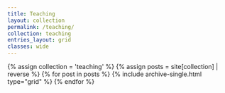 ```yaml
---
title: Teaching
layout: collection
permalink: /teaching/
collection: teaching
entries_layout: grid
classes: wide
---
```


<div class="grid__wrapper">
{% assign collection = 'teaching' %}
{% assign posts = site[collection] | reverse %}
{% for post in posts %}
{% include archive-single.html type="grid" %}
{% endfor %}
</div>
